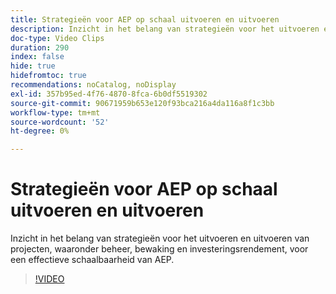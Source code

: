 ```yaml
---
title: Strategieën voor AEP op schaal uitvoeren en uitvoeren
description: Inzicht in het belang van strategieën voor het uitvoeren en uitvoeren van projecten, waaronder beheer, bewaking en investeringsrendement, voor een effectieve schaalbaarheid van AEP.
doc-type: Video Clips
duration: 290
index: false
hide: true
hidefromtoc: true
recommendations: noCatalog, noDisplay
exl-id: 357b95ed-4f76-4870-8fca-6b0df5519302
source-git-commit: 90671959b653e120f93bca216a4da116a8f1c3bb
workflow-type: tm+mt
source-wordcount: '52'
ht-degree: 0%

---
```


# Strategieën voor AEP op schaal uitvoeren en uitvoeren

Inzicht in het belang van strategieën voor het uitvoeren en uitvoeren van projecten, waaronder beheer, bewaking en investeringsrendement, voor een effectieve schaalbaarheid van AEP.

<!-- 62_S655_3442541_289_run-and-operate-strategies-for-aep-at-scale -->
>[!VIDEO](https://video.tv.adobe.com/v/3458330/?learn=on&enablevpops=true)
